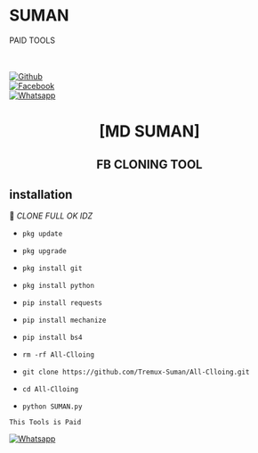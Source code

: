 # SUMAN

PAID TOOLS

<b></b> </br> <br>[![Github](https://img.shields.io/badge/Github-SUMAN-dimgray?style=flat-square&logo=github)](https://github.com/Tremux-Suman)<br> [![Facebook](https://img.shields.io/badge/Facebook-SUMAN-blue?style=flat-square&logo=facebook)](https://www.facebook.com/Suman.love420)<br> [![Whatsapp](https://img.shields.io/badge/Whatsapp-SUMAN-deepgreen?style=flat-square&logo=whatsapp)](https://wa.me/+8801934031767)

<h1 align="center"> [MD SUMAN]</h1>

<h2 align="center">  FB CLONING TOOL </h2>

## <b>installation</b>

🔰 _CLONE FULL OK IDZ_

- `pkg update`

- `pkg upgrade`

- `pkg install git`

- `pkg install python`

- `pip install requests`

- `pip install mechanize`

- `pip install bs4`

- `rm -rf All-Clloing`

- `git clone https://github.com/Tremux-Suman/All-Clloing.git`

- `cd All-Clloing`

- `python SUMAN.py`



     

 ```This Tools is Paid ```</br>

 [![Whatsapp](https://img.shields.io/badge/Whatsapp-SUMAN-deepgreen?style=flat-square&logo=whatsapp)](https://wa.me/+8801934031767)

